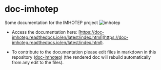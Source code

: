 # doc-imhotep
Some documentation for the IMHOTEP project
![imhotep](DOCS/FIGS/amazon_delta_wikipedia.png)

* Access the documentation here: [https://doc-imhotep.readthedocs.io/en/latest/index.html](https://doc-imhotep.readthedocs.io/en/latest/index.html).

* To contribute to the documentation please edit files in markdown in this repository ([doc-imhotep](https://github.com/imhotep-project/doc-imhotep/tree/main/source)) (the rendered doc will rebuild automatically from any edit to the files).

